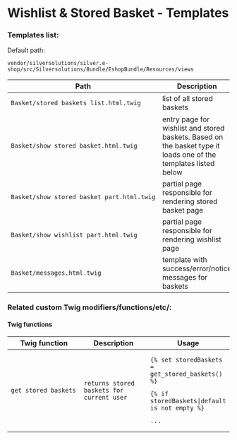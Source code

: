 #  Wishlist & Stored Basket - Templates 

### Templates list:

Default path:

    vendor/silversolutions/silver.e-shop/src/Silversolutions/Bundle/EshopBundle/Resources/views

<table>
<colgroup>
<col style="width: 50%" />
<col style="width: 50%" />
</colgroup>
<thead>
<tr class="header">
<th><div class="tablesorter-header-inner">
Path
</th>
<th><div class="tablesorter-header-inner">
Description
</th>
</tr>
</thead>
<tbody>
<tr>
<td><pre><code>Basket/stored_baskets_list.html.twig</code></pre></td>
<td>list of all stored baskets</td>
</tr>
<tr>
<td><pre><code>Basket/show_stored_basket.html.twig</code></pre></td>
<td>entry page for wishlist and stored baskets. Based on the basket type it loads one of the templates listed below</td>
</tr>
<tr>
<td><pre><code>Basket/show_stored_basket_part.html.twig</code></pre></td>
<td>partial page responsible for rendering stored basket page</td>
</tr>
<tr>
<td><pre><code>Basket/show_wishlist_part.html.twig</code></pre></td>
<td>partial page responsible for rendering wishlist page</td>
</tr>
<tr>
<td><pre><code>Basket/messages.html.twig</code></pre></td>
<td>template with success/error/notice messages for baskets</td>
</tr>
</tbody>
</table>

### Related custom Twig modifiers/functions/etc/:

#### Twig functions

<table>
<colgroup>
<col style="width: 33%" />
<col style="width: 33%" />
<col style="width: 33%" />
</colgroup>
<thead>
<tr class="header">
<th><div class="tablesorter-header-inner">
Twig function
</th>
<th><div class="tablesorter-header-inner">
Description
</th>
<th><div class="tablesorter-header-inner">
Usage
</th>
</tr>
</thead>
<tbody>
<tr>
<td><pre><code>get_stored_baskets</code></pre></td>
<td><pre><code>returns stored baskets for current user</code></pre></td>
<td><pre><code>{% set storedBaskets = get_stored_baskets() %}</code></pre>
<pre><code>{% if storedBaskets|default is not empty %}</code></pre>
<pre><code>...</code></pre></td>
</tr>
</tbody>
</table>
